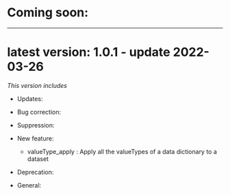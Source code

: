 #  **Coming soon**:


--------------------------------------------------------------------------------

# **latest version**: 1.0.1 - update 2022-03-26

*This version includes*

* Updates:

* Bug correction:

* Suppression:

* New feature:

  * valueType_apply :  Apply all the valueTypes of a data dictionary to a dataset

* Deprecation:

* General:
